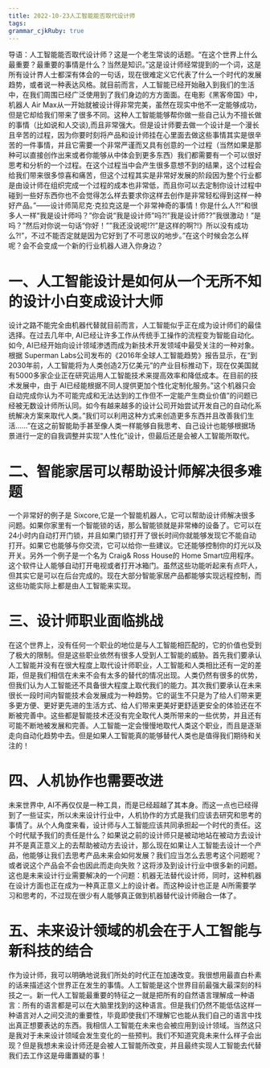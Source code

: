 ```yaml
---
title: 2022-10-23人工智能能否取代设计师
tags: 
grammar_cjkRuby: true
---
```




导语：人工智能能否取代设计师？这是一个老生常谈的话题。“在这个世界上什么最重要？最重要的事情是什么？当然是知识。”这是设计师经常提到的一个词，这是所有设计界人士都深有体会的一句话，现在很难定义它代表了什么一个时代的发展趋势，或者说一种表达风格。就目前而言，人工智能已经开始融入到我们的生活中，在我们周围已经广泛使用到了我们身边的方方面面。在电影《黑客帝国》中，机器人 Air Max从一开始就被设计得非常完美，虽然在现实中他不一定能够成功，但是它却给我们带来了很多不同。这种人工智能能够帮你做一些自己认为不擅长做的事情（比如说和人交谈),而且非常强大。但是设计师要去做一个设计是一个漫长且辛苦的过程，因为你要时刻将产品和设计师挂在心里面去做这些事情其实是很辛苦的一件事情，并且它需要一个非常严谨而又具有创意的一个过程（当然如果是那种可以直接创作出来或者你能够从中体会到更多东西）我们都需要有一个可以很好思考和分析的一个过程。在这个过程当中会产生很多意想不到的结果，这个过程会给我们带来很多惊喜和痛苦，但这个过程其实是非常好发展的阶段因为整个行业都是由设计师在组织完成一个过程的成本也非常低，而且你可以去定制你设计过程中碰到一些好东西你也不会觉得怎么样去要求你这样去创作是非常轻松得到这样一种好产品。”——设计师简尼克·克拉克这是一个非常神奇的事情！你是什么人?!”和很多人一样“我是设计师吗？”你会说“我是设计师”吗?!”我是设计师??”我很激动！”是吗？”然后对你说一句话“你好！””我还没说呢!?!”是这样的啊?!》所以没有成功么?!”，不过不能否定就是因为它好到了不可思议的地步。”在这个时候会怎么样呢？会不会变成一个新的行业机器人进入你身边？
# 一、人工智能设计是如何从一个无所不知的设计小白变成设计大师
设计之路不能完全由机器代替就目前而言，人工智能似乎正在成为设计师们的最佳选择。在过去几年中, AI已经让许多工作从传统手工操作的流程变为智能自动化。如今, AI已经开始向设计领域渗透而成为新技术开发领域中最受关注的一种对象。根据 Superman Labs公司发布的《2016年全球人工智能趋势》报告显示，在“到2030年前，人工智能将为人类创造2万亿美元”的产业目标推动下，现在仅美国就有5000多家企业正在研究运用人工智能技术来提高效率和降低成本。在目前的技术发展中，由于 AI已经能根据不同人提供更加个性化定制化服务。”这个机器只会自动完成你认为不可能完成和无法达到的工作但不一定能产生商业价值”的问题已经被无数设计师所认同。如今有越来越多的设计公司开始尝试开发自己的自动化系统解决方案来取代人类。”我们可以利用这种方式来创造更多东西并且改善我们生活……”在这之前智能助手甚至像人类一样能够自我思考、自己设计也能够根据场景进行一定的自我调整并实现“人性化”设计，但最后还是会被人工智能所取代。
# 二、智能家居可以帮助设计师解决很多难题
一个非常好的例子是 Sixcore,它是一个智能机器人，它可以帮助设计师解决很多问题。如果你家里有一个智能锁的话，那么智能锁就是非常棒的设备了。它可以在24小时内自动打开门锁，并且如果门锁打开了很长时间你就能够发现它不能自动打开。如果它也能够与你交流，它可以给你一些建议。它还能够控制你的灯光以及开关。另外一个例子是一个名为 Craig& Ross House的 Home Smart应用程序。这个软件让人能够自动打开电视或者打开冰箱门。虽然这些功能听起来有点吓人，但其实它是可以在后台完成的。现在大部分智能家居产品都能够实现远程控制，而这些功能实际上都是由人工智能来实现。
# 三、设计师职业面临挑战
在这个世界上，没有任何一个职业的地位是与人工智能相匹配的，它的价值也受到了极大的限制。但是这些职业依然有很多人受到人工智能的威胁。首先我们要承认人工智能并没有在很大程度上取代设计师职业，人工智能和人类相比还有一定的差距，但是我们相信在未来不会有太多的替代的情况出现。人类仍然有很多的优势，但我们认为人工智能还不具备很大程度上取代我们的能力。其次我们要承认在未来很长一段时间内智能技术会发展成为一种趋势。它的诞生不只是为了给人们带来更多更方便、更好更先进的生活方式、给人们带来更美好更舒适更安全的体验还在不断被完善中。这些都是智能技术还没有完全取代人类所带来的一些优势，并且还有可能不断地被发展和完善。人工智能一定会慢慢地取代人类这个职业，而且是逐渐走向自动化趋势中去。但是如果人工智能真的能够替代人类也是值得我们期待和关注的！
# 四、人机协作也需要改进
未来世界中, AI不再仅仅是一种工具，而是已经超越了其本身。而这一点也已经得到了一些证实，所以未来设计行业中，人机协作的方式是我们应该去研究和思考的事情了。从个人角度来看，设计师与人工智能应该共同承担起一个时代的责任。这个时代赋予我们的责任是什么？如果说之前的设计师只是被动地站在被动方去设计并不是真正意义上的去帮助被动方去设计，那么现在如果让人工智能去设计一个产品，他能够让我们去思考产品未来会如何发展？我们应当怎么去思考这个问题呢？或者说这个产品会不会也因此而走向失败？这将涉及到设计行业中很多新的问题。这也是未来设计行业需要解决的一个问题：机器无法替代设计师，同时，这种机器在设计方面也正在成为一种真正意义上的设计者。而这种设计也正是 AI所需要学习和思考的，不过现在很少有人能够真正做到机器替代设计师融合一体了。
# 五、未来设计领域的机会在于人工智能与新科技的结合
作为设计师，我可以明确地说我们所处的时代正在加速改变。我很想用最直白朴素的话来描述这个世界正在发生的事情。人工智能是这个世界目前最强大最深刻的科技之一。新一代人工智能最重要的特征之一就是把所有的自然语言理解成一种语言：所有的语言都是可以在大脑里找到的这种语言。但是我们仍然不能低估这样一种语言对人之间交流的重要性，毕竟即使我们不理解它也能从我们自己的语言中找出真正想要表达的东西。我相信人工智能在未来也会被应用到设计领域。当然这只是我对于未来设计领域会发生变化的一些预判。我们不知道究竟未来什么样子会出现？但是我想未来设计师还是会被人工智能所改变，并且最终实现人工智能去代替我们去工作这是毋庸置疑的事！
